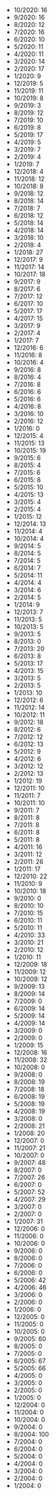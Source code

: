 *  10/2020: 16
*  9/2020: 16
*  8/2020: 12
*  7/2020: 16
*  6/2020: 10
*  5/2020: 11
*  4/2020: 11
*  3/2020: 14
*  2/2020: 17
*  1/2020: 9
*  12/2019: 5
*  11/2019: 11
*  10/2019: 8
*  9/2019: 3
*  8/2019: 12
*  7/2019: 10
*  6/2019: 8
*  5/2019: 17
*  4/2019: 5
*  3/2019: 7
*  2/2019: 4
*  1/2019: 7
*  12/2018: 4
*  11/2018: 12
*  10/2018: 8
*  9/2018: 12
*  8/2018: 14
*  7/2018: 7
*  6/2018: 12
*  5/2018: 14
*  4/2018: 14
*  3/2018: 10
*  2/2018: 4
*  1/2018: 27
*  12/2017: 9
*  11/2017: 14
*  10/2017: 18
*  9/2017: 9
*  8/2017: 6
*  7/2017: 12
*  6/2017: 10
*  5/2017: 17
*  4/2017: 15
*  3/2017: 9
*  2/2017: 4
*  1/2017: 7
*  12/2016: 6
*  11/2016: 8
*  10/2016: 4
*  9/2016: 8
*  8/2016: 4
*  7/2016: 8
*  6/2016: 6
*  5/2016: 6
*  4/2016: 8
*  3/2016: 10
*  2/2016: 12
*  1/2016: 0
*  12/2015: 4
*  11/2015: 13
*  10/2015: 19
*  9/2015: 6
*  8/2015: 4
*  7/2015: 6
*  6/2015: 8
*  5/2015: 10
*  4/2015: 13
*  3/2015: 4
*  2/2015: 4
*  1/2015: 12
*  12/2014: 13
*  11/2014: 4
*  10/2014: 4
*  9/2014: 5
*  8/2014: 5
*  7/2014: 5
*  6/2014: 7
*  5/2014: 11
*  4/2014: 4
*  3/2014: 6
*  2/2014: 5
*  1/2014: 9
*  12/2013: 7
*  11/2013: 5
*  10/2013: 5
*  9/2013: 5
*  8/2013: 0
*  7/2013: 20
*  6/2013: 8
*  5/2013: 17
*  4/2013: 15
*  3/2013: 5
*  2/2013: 5
*  1/2013: 10
*  12/2012: 6
*  11/2012: 14
*  10/2012: 11
*  9/2012: 18
*  8/2012: 6
*  7/2012: 12
*  6/2012: 13
*  5/2012: 9
*  4/2012: 6
*  3/2012: 12
*  2/2012: 13
*  1/2012: 19
*  12/2011: 10
*  11/2011: 7
*  10/2011: 10
*  9/2011: 7
*  8/2011: 8
*  7/2011: 8
*  6/2011: 8
*  5/2011: 8
*  4/2011: 16
*  3/2011: 12
*  2/2011: 26
*  1/2011: 17
*  12/2010: 22
*  11/2010: 9
*  10/2010: 18
*  9/2010: 0
*  8/2010: 10
*  7/2010: 15
*  6/2010: 11
*  5/2010: 11
*  4/2010: 33
*  3/2010: 21
*  2/2010: 12
*  1/2010: 11
*  12/2009: 18
*  11/2009: 12
*  10/2009: 12
*  9/2009: 13
*  8/2009: 14
*  7/2009: 0
*  6/2009: 14
*  5/2009: 14
*  4/2009: 14
*  3/2009: 0
*  2/2009: 0
*  1/2009: 15
*  12/2008: 16
*  11/2008: 32
*  10/2008: 0
*  9/2008: 0
*  8/2008: 19
*  7/2008: 18
*  6/2008: 19
*  5/2008: 19
*  4/2008: 19
*  3/2008: 0
*  2/2008: 21
*  1/2008: 20
*  12/2007: 0
*  11/2007: 21
*  10/2007: 0
*  9/2007: 48
*  8/2007: 0
*  7/2007: 26
*  6/2007: 0
*  5/2007: 52
*  4/2007: 29
*  3/2007: 0
*  2/2007: 0
*  1/2007: 31
*  12/2006: 0
*  11/2006: 0
*  10/2006: 0
*  9/2006: 0
*  8/2006: 0
*  7/2006: 0
*  6/2006: 0
*  5/2006: 42
*  4/2006: 46
*  3/2006: 0
*  2/2006: 0
*  1/2006: 0
*  12/2005: 0
*  11/2005: 0
*  10/2005: 0
*  9/2005: 60
*  8/2005: 0
*  7/2005: 0
*  6/2005: 67
*  5/2005: 66
*  4/2005: 0
*  3/2005: 0
*  2/2005: 0
*  1/2005: 0
*  12/2004: 0
*  11/2004: 0
*  10/2004: 0
*  9/2004: 0
*  8/2004: 100
*  7/2004: 0
*  6/2004: 0
*  5/2004: 0
*  4/2004: 0
*  3/2004: 0
*  2/2004: 0
*  1/2004: 0